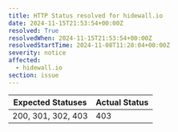 ```yaml
---
title: HTTP Status resolved for hidewall.io
date: 2024-11-15T21:53:54+00:00Z
resolved: True
resolvedWhen: 2024-11-15T21:53:54+00:00Z
resolvedStartTime: 2024-11-08T11:28:04+00:00Z
severity: notice
affected:
  - hidewall.io
section: issue
---
```


| Expected Statuses | Actual Status  |
|-------------------|----------------|
| 200, 301, 302, 403 | 403 |
